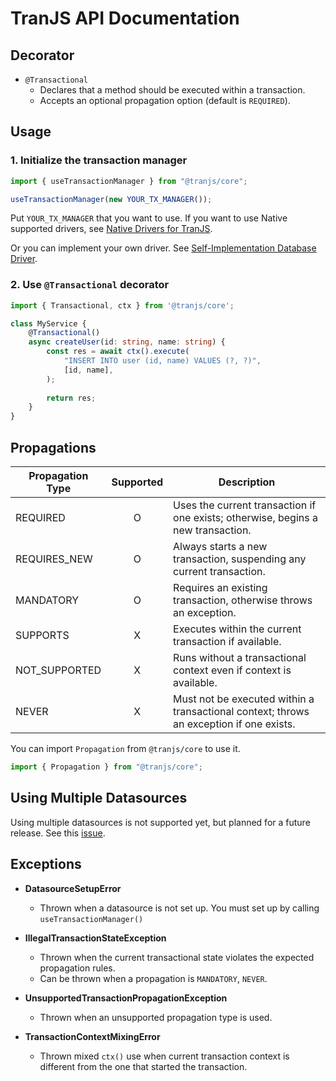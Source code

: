 # TranJS API Documentation

## Decorator

- `@Transactional`
    - Declares that a method should be executed within a transaction.
    - Accepts an optional propagation option (default is `REQUIRED`).

## Usage

### 1. Initialize the transaction manager

```typescript
import { useTransactionManager } from "@tranjs/core";

useTransactionManager(new YOUR_TX_MANAGER());
```

Put `YOUR_TX_MANAGER` that you want to use. If you want to use Native supported drivers, see [Native Drivers for TranJS](/docs/drivers.md).

Or you can implement your own driver. See [Self-Implementation Database Driver](/docs/self-implement-guide.md).

### 2. Use `@Transactional` decorator

```typescript
import { Transactional, ctx } from '@tranjs/core';

class MyService {
    @Transactional()
    async createUser(id: string, name: string) {
        const res = await ctx().execute(
            "INSERT INTO user (id, name) VALUES (?, ?)",
            [id, name],
        );
        
        return res;
    }
}
```

## Propagations

| Propagation Type | Supported | Description                                                                             |
|------------------|:---------:|-----------------------------------------------------------------------------------------|
| REQUIRED         |     O     | Uses the current transaction if one exists; otherwise, begins a new transaction.        |
| REQUIRES_NEW     |     O     | Always starts a new transaction, suspending any current transaction.                    |
| MANDATORY        |     O     | Requires an existing transaction, otherwise throws an exception.                        |
| SUPPORTS         |     X     | Executes within the current transaction if available.                                   |
| NOT_SUPPORTED    |     X     | Runs without a transactional context even if context is available.                      |
| NEVER            |     X     | Must not be executed within a transactional context; throws an exception if one exists. |

You can import `Propagation` from `@tranjs/core` to use it.

```typescript
import { Propagation } from "@tranjs/core";
```

## Using Multiple Datasources

Using multiple datasources is not supported yet, but planned for a future release. See this [issue](https://github.com/asheswook/tranjs/issues/1#issue-2840465733).

## Exceptions

- **DatasourceSetupError**
    - Thrown when a datasource is not set up. You must set up by calling `useTransactionManager()`

- **IllegalTransactionStateException**
    - Thrown when the current transactional state violates the expected propagation rules.
    - Can be thrown when a propagation is `MANDATORY`, `NEVER`.

- **UnsupportedTransactionPropagationException**
  - Thrown when an unsupported propagation type is used.

- **TransactionContextMixingError**
  - Thrown mixed `ctx()` use when current transaction context is different from the one that started the transaction.